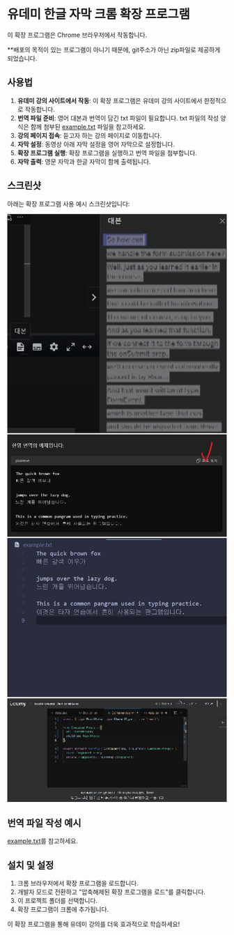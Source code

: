 # 유데미 한글 자막 크롬 확장 프로그램

이 확장 프로그램은 Chrome 브라우저에서 작동합니다. 

**배포의 목적이 있는 프로그램이 아니기 때문에, git주소가 아닌 zip파일로 제공하게 되었습니다.

## 사용법

1. **유데미 강의 사이트에서 작동**: 이 확장 프로그램은 유데미 강의 사이트에서 한정적으로 작동합니다.
2. **번역 파일 준비**: 영어 대본과 번역이 담긴 txt 파일이 필요합니다. txt 파일의 작성 양식은 함께 첨부된 [example.txt](example.txt) 파일을 참고하세요.
3. **강의 페이지 접속**: 듣고자 하는 강의 페이지로 이동합니다.
4. **자막 설정**: 동영상 아래 자막 설정을 영어 자막으로 설정합니다.
5. **확장 프로그램 실행**: 확장 프로그램을 실행하고 번역 파일을 첨부합니다.
6. **자막 출력**: 영문 자막과 한글 자막이 함께 출력됩니다.

## 스크린샷

아래는 확장 프로그램 사용 예시 스크린샷입니다:

![스크린샷 1](images/screenshot1.jpg)
![스크린샷 2](images/screenshot2.jpg)
![스크린샷 3](images/screenshot3.jpg)
![스크린샷 4](images/screenshot4.jpg)

## 번역 파일 작성 예시

 [example.txt](example.txt)를 참고하세요.

## 설치 및 설정

1. 크롬 브라우저에서 확장 프로그램을 로드합니다.
2. 개발자 모드로 전환하고 "압축해제된 확장 프로그램을 로드"를 클릭합니다.
3. 이 프로젝트 폴더를 선택합니다.
4. 확장 프로그램이 크롬에 추가됩니다.

이 확장 프로그램을 통해 유데미 강의를 더욱 효과적으로 학습하세요!
